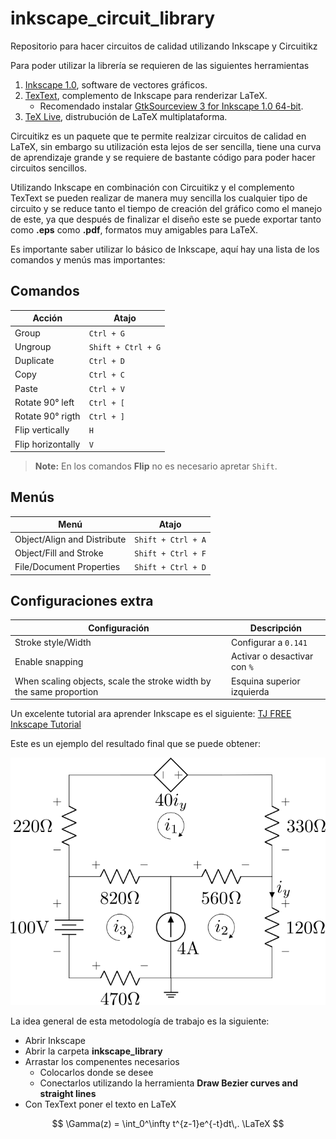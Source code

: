# inkscape_circuit_library
Repositorio para hacer circuitos de calidad utilizando Inkscape y Circuitikz

Para poder utilizar la librería se requieren de las siguientes herramientas
1. [Inkscape 1.0](https://inkscape.org/release/inkscape-1.0/), software de vectores gráficos.
2. [TexText](https://textext.github.io/textext/), complemento de Inkscape para renderizar LaTeX.
	- Recomendado instalar [GtkSourceview 3 for Inkscape 1.0 64-bit](https://github.com/textext/gtksourceview-for-inkscape-windows/releases/download/1.0.0/Install-GtkSourceView-3.24-Inkscape-1.0-64bit.exe).
3. [TeX Live](http://mirrors.ibiblio.org/CTAN/systems/texlive/Images/), distrubución de LaTeX multiplataforma.

Circuitikz es un paquete que te permite realzizar circuitos de calidad en LaTeX, sin embargo su utilización esta lejos de ser sencilla, tiene una curva de aprendizaje grande y se requiere de bastante código para poder hacer circuitos sencillos.

Utilizando Inkscape en combinación con Circuitikz y el complemento TexText se pueden realizar de manera muy sencilla los cualquier tipo de circuito y se reduce tanto el tiempo de creación del gráfico como el manejo de este, ya que después de finalizar el diseño este se puede exportar tanto como **.eps** como **.pdf**, formatos muy amigables para LaTeX.

Es importante saber utilizar lo básico de Inkscape, aquí hay una lista de los comandos y menús mas importantes:

## Comandos 
|          Acción      			|        Atajo         	|
|-------------------------------|-----------------------|
|Group			 				|`Ctrl + G`      		|
|Ungroup         				|`Shift + Ctrl + G`   	|
|Duplicate         				|`Ctrl + D`			   	|
|Copy         					|`Ctrl + C`			   	|
|Paste	         				|`Ctrl + V`			   	|
|Rotate	90° left   				|`Ctrl + [`			   	|
|Rotate	90° rigth 				|`Ctrl + ]`			   	|
|Flip vertically				|`H`			   		|
|Flip horizontally				|`V`			   		|
> **Note:** En los comandos **Flip** no es necesario apretar `Shift`.


## Menús
|         Menú      			|        Atajo    	 	|
|-------------------------------|-----------------------|
|Object/Align and Distribute 	|`Shift + Ctrl + A`		|
|Object/Fill and Stroke 	 	|`Shift + Ctrl + F`		|
|File/Document Properties	 	|`Shift + Ctrl + D`		|

## Configuraciones extra

|         Configuración    		|        Descripción   	|
|-------------------------------|-----------------------|
|Stroke style/Width 												| Configurar a `0.141`				|
|Enable snapping		 	 										| Activar o desactivar con `%`		|
|When scaling objects, scale the stroke width by the same proportion| Esquina superior izquierda		|



Un excelente tutorial ara aprender Inkscape es el siguiente: [TJ FREE Inkscape Tutorial](https://www.youtube.com/watch?v=8f011wdiW7g&list=PLqazFFzUAPc5lOQwDoZ4Dw2YSXtO7lWNv&ab_channel=TJFREE)

Este es un ejemplo del resultado final que se puede obtener:

![Ejemplo](images/super_mesh.png)


La idea general de esta metodología de trabajo es la siguiente:
* Abrir Inkscape
* Abrir la carpeta __inkscape_library__
* Arrastar los compenentes necesarios
  * Colocarlos donde se desee
  * Conectarlos utilizando la herramienta **Draw Bezier curves and straight lines**
* Con TexText poner el texto en LaTeX

$$
\Gamma(z) = \int_0^\infty t^{z-1}e^{-t}dt\,. \LaTeX
$$
